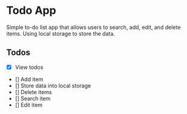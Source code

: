 # Todo App

Simple to-do list app that allows users to search, add, edit, and delete items. Using local storage to store the data.

## Todos

- [x] View todos
- [] Add item
- [] Store data into local storage
- [] Delete items
- [] Search item
- [] Edit item
